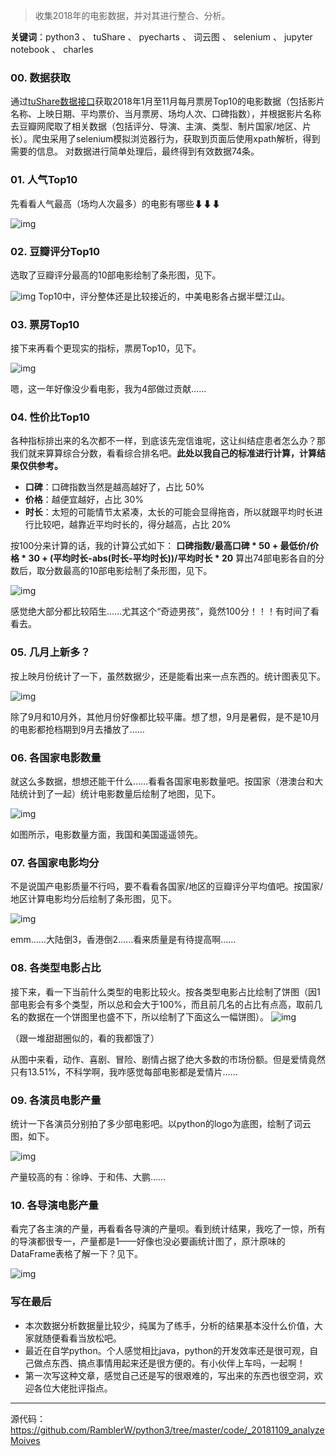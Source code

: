 > 收集2018年的电影数据，并对其进行整合、分析。

**关键词**：python3 、 tuShare 、 pyecharts 、 词云图 、 selenium 、 jupyter notebook 、 charles

### 00. 数据获取

通过[tuShare数据接口](https://tushare.pro/register?reg=134080)获取2018年1月至11月每月票房Top10的电影数据（包括影片名称、上映日期、平均票价、当月票房、场均人次、口碑指数），并根据影片名称去豆瓣网爬取了相关数据（包括评分、导演、主演、类型、制片国家/地区、片长）。爬虫采用了selenium模拟浏览器行为，获取到页面后使用xpath解析，得到需要的信息。
对数据进行简单处理后，最终得到有效数据74条。
### 01. 人气Top10
先看看人气最高（场均人次最多）的电影有哪些⬇⬇⬇

![img](../resources/img/20181109analyzeMoives/01PopularityTop10.png)

### 02. 豆瓣评分Top10
选取了豆瓣评分最高的10部电影绘制了条形图，见下。

![img](../resources/img/20181109analyzeMoives/02DoubanScoreTop10.png)
Top10中，评分整体还是比较接近的，中美电影各占据半壁江山。

### 03. 票房Top10

接下来再看个更现实的指标，票房Top10，见下。

![img](../resources/img/20181109analyzeMoives/03AmountTop10.png)

嗯，这一年好像没少看电影，我为4部做过贡献……

### 04. 性价比Top10

各种指标排出来的名次都不一样，到底该先宠信谁呢，这让纠结症患者怎么办？那我们就来算算综合分数，看看综合排名吧。**此处以我自己的标准进行计算，计算结果仅供参考。**

- **口碑**：口碑指数当然是越高越好了，占比 50%
- **价格**：越便宜越好，占比 30%
- **时长**：太短的可能情节太紧凑，太长的可能会显得拖沓，所以就跟平均时长进行比较吧，越靠近平均时长的，得分越高，占比 20%

按100分来计算的话，我的计算公式如下：
**口碑指数/最高口碑 * 50 + 最低价/价格 * 30 + (平均时长-abs(时长-平均时长))/平均时长 * 20**
算出74部电影各自的分数后，取分数最高的10部电影绘制了条形图，见下。

![img](../resources/img/20181109analyzeMoives/04BestTop10.png)

感觉绝大部分都比较陌生……尤其这个“奇迹男孩”，竟然100分！！！有时间了看看去。

### 05. 几月上新多？

按上映月份统计了一下，虽然数据少，还是能看出来一点东西的。统计图表见下。

![img](../resources/img/20181109analyzeMoives/05MoviesCountByMonth.png)

除了9月和10月外，其他月份好像都比较平庸。想了想，9月是暑假，是不是10月的电影都抢档期到9月去播放了……

### 06. 各国家电影数量

就这么多数据，想想还能干什么……看看各国家电影数量吧。按国家（港澳台和大陆统计到了一起）统计电影数量后绘制了地图，见下。

![img](../resources/img/20181109analyzeMoives/06MoivesCountByCountries.png)

如图所示，电影数量方面，我国和美国遥遥领先。

### 07. 各国家电影均分

不是说国产电影质量不行吗，要不看看各国家/地区的豆瓣评分平均值吧。按国家/地区计算电影均分后绘制了条形图，见下。

![img](../resources/img/20181109analyzeMoives/07MoviesScoreByCountries.png)

emm……大陆倒3，香港倒2……看来质量是有待提高啊……


### 08. 各类型电影占比

接下来，看一下当前什么类型的电影比较火。按各类型电影占比绘制了饼图（因1部电影会有多个类型，所以总和会大于100%，而且前几名的占比有点高，取前几名的数据在一个饼图里也盛不下，所以绘制了下面这么一幅饼图）。
![img](../resources/img/20181109analyzeMoives/08MoviesRateByType.png)

（跟一堆甜甜圈似的，看的我都饿了）

从图中来看，动作、喜剧、冒险、剧情占据了绝大多数的市场份额。但是爱情竟然只有13.51%，不科学啊，我咋感觉每部电影都是爱情片……

### 09. 各演员电影产量

统计一下各演员分别拍了多少部电影吧。以python的logo为底图，绘制了词云图，如下。

![img](../resources/img/20181109analyzeMoives/09MoviesCountByActor.jpg)

产量较高的有：徐峥、于和伟、大鹏……

### 10. 各导演电影产量

看完了各主演的产量，再看看各导演的产量呗。看到统计结果，我吃了一惊，所有的导演都很专一，产量都是1——好像也没必要画统计图了，原汁原味的DataFrame表格了解一下？见下。

![img](../resources/img/20181109analyzeMoives/10MoivesCountByDirector.png)

### 写在最后

- 本次数据分析数据量比较少，纯属为了练手，分析的结果基本没什么价值，大家就随便看看当放松吧。
- 最近在自学python。个人感觉相比java，python的开发效率还是很可观，自己做点东西、搞点事情用起来还是很方便的。有小伙伴上车吗，一起啊！
- 第一次写这种文章，感觉自己还是写的很艰难的，写出来的东西也很空洞，欢迎各位大佬批评指点。

---

源代码：https://github.com/RamblerW/python3/tree/master/code/_20181109_analyzeMoives